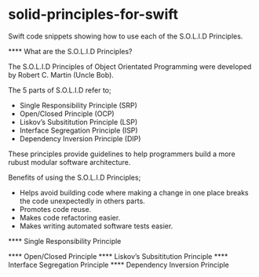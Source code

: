 # solid-principles-for-swift
Swift code snippets showing how to use each of the S.O.L.I.D Principles.

**** What are the S.O.L.I.D Principles?

The S.O.L.I.D Principles of Object Orientated Programming were developed by Robert C. Martin (Uncle Bob).

The 5 parts of S.O.L.I.D refer to;

 - Single Responsibility Principle (SRP)
 - Open/Closed Principle (OCP)
 - Liskov’s Subsititution Principle (LSP)
 - Interface Segregation Principle (ISP)
 - Dependency Inversion Principle (DIP)

These principles provide guidelines to help programmers build a more rubust modular software architecture.

Benefits of using the S.O.L.I.D Principles;

  - Helps avoid building code where making a change in one place breaks the code unexpectedly in others parts.
  - Promotes code reuse.
  - Makes code refactoring easier.
  - Makes writing automated software tests easier.

**** Single Responsibility Principle


**** Open/Closed Principle
**** Liskov’s Subsititution Principle
**** Interface Segregation Principle
**** Dependency Inversion Principle
